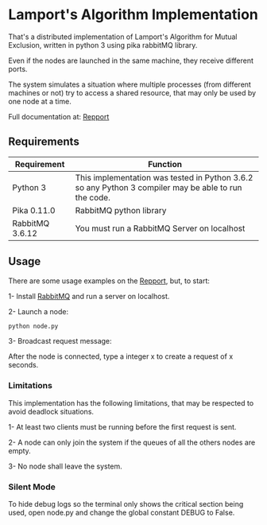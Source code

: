 # Lamport's Algorithm Implementation

That's a distributed implementation of Lamport's Algorithm for Mutual Exclusion, written in python 3 using pika rabbitMQ library.

Even if the nodes are launched in the same machine, they receive different ports.

The system simulates a situation where multiple processes (from different machines or not) try to access a shared resource, that may only be used by one node at a time.

Full documentation at: [Repport]

## Requirements

| Requirement | Function |
| ------ | ------ |
| Python 3 | This implementation was tested in Python 3.6.2 so any Python 3 compiler may be able to run the code. |
| Pika 0.11.0 | RabbitMQ python library |
| RabbitMQ 3.6.12 | You must run a RabbitMQ Server on localhost |

## Usage

There are some usage examples on the [Repport], but, to start:

1- Install [RabbitMQ] and run a server on localhost.

2- Launch a node:
```sh
python node.py
```

3- Broadcast request message:

After the node is connected, type a integer x to create a request of x seconds.



### Limitations

This implementation has the following limitations, that may be respected to avoid deadlock situations.

1- At least two clients must be running before the first request is sent.

2- A node can only join the system if the queues of all the others nodes are empty.

3- No node shall leave the system.


### Silent Mode

To hide debug logs so the terminal only shows the critical section being used, open node.py and change the global constant DEBUG to False.

[Repport]: <https://drive.google.com/open?id=1IJca8i3aw37f202tzBq5syTYBI5Qfsq1QPfp_DXd6BA>
[RabbitMQ]: <https://www.rabbitmq.com/>